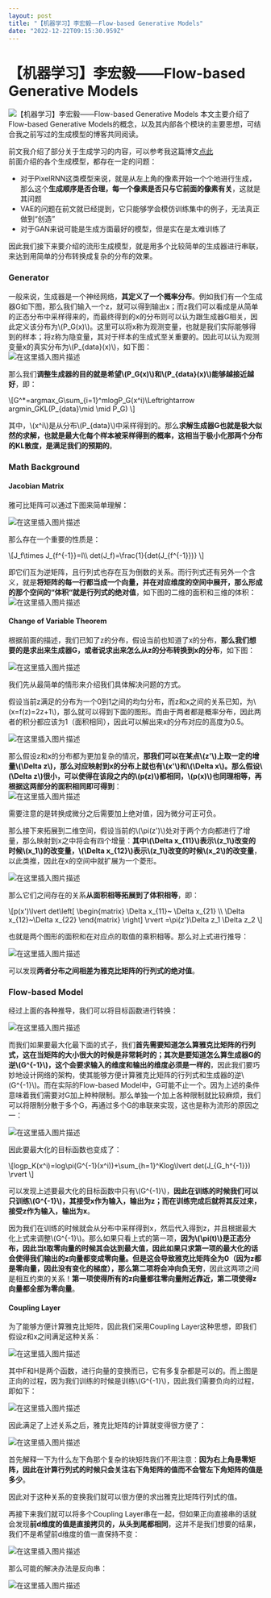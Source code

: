 ```yaml
---
layout: post
title: "【机器学习】李宏毅——Flow-based Generative Models"
date: "2022-12-22T09:15:30.959Z"
---
```

【机器学习】李宏毅——Flow-based Generative Models
=======================================

![【机器学习】李宏毅——Flow-based Generative Models](https://img2023.cnblogs.com/blog/2966067/202212/2966067-20221222125958706-943251396.png) 本文主要介绍了Flow-based Generative Models的概念，以及其内部各个模块的主要思想，可结合我之前写过的生成模型的博客共同阅读。

前文我介绍了部分关于生成学习的内容，可以参考我这篇博文[点此](https://www.cnblogs.com/FavoriteStar/p/16990555.html)  
前面介绍的各个生成模型，都存在一定的问题：

*   对于PixelRNN这类模型来说，就是从左上角的像素开始一个个地进行生成，那么这个**生成顺序是否合理，每一个像素是否只与它前面的像素有关**，这就是其问题
*   VAE的问题在前文就已经提到，它只能够学会模仿训练集中的例子，无法真正做到“创造”
*   对于GAN来说可能是生成方面最好的模型，但是实在是太难训练了

因此我们接下来要介绍的流形生成模型，就是用多个比较简单的生成器进行串联，来达到用简单的分布转换成复杂的分布的效果。

### Generator

一般来说，生成器是一个神经网络，**其定义了一个概率分布**。例如我们有一个生成器G如下图，那么我们输入一个z，就可以得到输出x；而z我们可以看成是从简单的正态分布中采样得来的，而最终得到的x的分布则可以认为跟生成器G相关，因此定义该分布为\\(P\_G(x)\\)。这里可以将x称为观测变量，也就是我们实际能够得到的样本；将z称为隐变量，其对于样本的生成式至关重要的。因此可以认为观测变量x的真实分布为\\(P\_{data}(x)\\)，如下图：  
![在这里插入图片描述](https://img-blog.csdnimg.cn/c74d8a44da754defaf8f04e028cd2668.png#pic_center)

那么我们**调整生成器的目的就是希望\\(P\_G(x)\\)和\\(P\_{data}(x)\\)能够越接近越好**，即：

\\\[G^\*=argmax\_G\\sum\_{i=1}^mlogP\_G(x^i)\\Leftrightarrow argmin\_GKL(P\_{data}\\mid \\mid P\_G) \\\]

其中，\\(x^i\\)是从分布\\(P\_{data}\\)中采样得到的。那么**求解生成器G也就是极大似然的求解，也就是最大化每个样本被采样得到的概率，这相当于极小化那两个分布的KL散度，是满足我们的预期的**。

### Math Background

#### Jacobian Matrix

雅可比矩阵可以通过下图来简单理解：

![在这里插入图片描述](https://img-blog.csdnimg.cn/c5d59dc185d2476980930b92c494c52d.png#pic_center)

那么存在一个重要的性质是：

\\\[J\_f\\times J\_{f^{-1}}=I\\\\ det(J\_f)=\\frac{1}{det(J\_{f^{-1}})} \\\]

即它们互为逆矩阵，且行列式也存在互为倒数的关系。而行列式还有另外一个含义，就是**将矩阵的每一行都当成一个向量，并在对应维度的空间中展开，那么形成的那个空间的“体积“就是行列式的绝对值**，如下图的二维的面积和三维的体积：  
![在这里插入图片描述](https://img-blog.csdnimg.cn/7cfed8eb18cb49339e3656897ebff940.png#pic_center)

#### Change of Variable Theorem

根据前面的描述，我们已知了z的分布，假设当前也知道了x的分布，**那么我们想要的是求出来生成器G，或者说求出来怎么从z的分布转换到x的分布**，如下图：

![在这里插入图片描述](https://img-blog.csdnimg.cn/a3a2211407194e2ea96048cf622fecc4.png#pic_center)

我们先从最简单的情形来介绍我们具体解决问题的方式。

假设当前z满足的分布为一个0到1之间的均匀分布，而z和x之间的关系已知，为\\(x=f(z)=2z+1\\)，那么就可以得到下面的图形。而由于两者都是概率分布，因此两者的积分都应该为1（面积相同），因此可以解出来x的分布对应的高度为0.5。

![在这里插入图片描述](https://img-blog.csdnimg.cn/2bbc8ce81eea4cf98bbf22c47a03b4ce.png#pic_center)

那么假设z和x的分布都为更加复杂的情况，**那我们可以在某点\\(z'\\)上取一定的增量\\(\\Delta z\\)，那么对应映射到x的分布上就也有\\(x'\\)和\\(\\Delta x\\)。那么假设\\(\\Delta z\\)很小，可以使得在该段之内的\\(p(z)\\)都相同，\\(p(x)\\)也同理相等，再根据这两部分的面积相同即可得到**：  
![在这里插入图片描述](https://img-blog.csdnimg.cn/05c7393a34424ca6b0a97da206ac7a07.png#pic_center)

需要注意的是转换成微分之后需要加上绝对值，因为微分可正可负。

那么接下来拓展到二维空间，假设当前的\\(\\pi(z')\\)处对于两个方向都进行了增量，那么映射到x之中将会有四个增量：**其中\\(\\Delta x\_{11}\\)表示\\(z\_1\\)改变的时候\\(x\_1\\)的改变量，\\(\\Delta x\_{12}\\)表示\\(z\_1\\)改变的时候\\(x\_2\\)的改变量**，以此类推，因此在x的空间中就扩展为一个菱形。

![在这里插入图片描述](https://img-blog.csdnimg.cn/4b1716d326524d94bc3c1abd02edcdef.png#pic_center)

那么它们之间存在的关系**从面积相等拓展到了体积相等**，即：

\\\[p(x')\\lvert det\\left\[ \\begin{matrix} \\Delta x\_{11}~ \\Delta x\_{21} \\\\ \\Delta x\_{12}~\\Delta x\_{22} \\end{matrix} \\right\] \\rvert =\\pi(z')\\Delta z\_1 \\Delta z\_2 \\\]

也就是两个图形的面积和在对应点的取值的乘积相等。那么对上式进行推导：

![在这里插入图片描述](https://img-blog.csdnimg.cn/772039926be542718dcc747854b799db.png#pic_center)

可以发现**两者分布之间相差为雅克比矩阵的行列式的绝对值**。

### Flow-based Model

经过上面的各种推导，我们可以将目标函数进行转换：

![在这里插入图片描述](https://img-blog.csdnimg.cn/33c0646bda174069948e0f2a45323355.png#pic_center)

而我们如果要最大化最下面的式子，我们**首先需要知道怎么算雅克比矩阵的行列式，这在当矩阵的大小很大的时候是非常耗时的；其次是要知道怎么算生成器G的逆\\(G^{-1}\\)，这个会要求输入的维度和输出的维度必须是一样的**，因此我们要巧妙地设计网络的架构，使其能够方便计算雅克比矩阵的行列式和生成器的逆\\(G^{-1}\\)。而在实际的Flow-based Model中，G可能不止一个。因为上述的条件意味着我们需要对G加上种种限制。那么单独一个加上各种限制就比较麻烦，我们可以将限制分散于多个G，再通过多个G的串联来实现，这也是称为流形的原因之一：

![在这里插入图片描述](https://img-blog.csdnimg.cn/b921a547226245989a45e259ce7cc27d.png#pic_center)

因此要最大化的目标函数也变成了：

\\\[logp\_K(x^i)=log\\pi(G^{-1}(x^i))+\\sum\_{h=1}^Klog\\lvert det(J\_{G\_h^{-1}}) \\rvert \\\]

可以发现上述要最大化的目标函数中只有\\(G^{-1}\\)，**因此在训练的时候我们可以只训练\\(G^{-1}\\)，其接受x作为输入，输出为z；而在训练完成后就将其反过来，接受z作为输入，输出为x**。

因为我们在训练的时候就会从分布中采样得到x，然后代入得到z，并且根据最大化上式来调整\\(G^{-1}\\)。那么如果只看上式的第一项，**因为\\(\\pi(t)\\)是正态分布，因此当t取零向量的时候其会达到最大值，因此如果只求第一项的最大化的话会使得我们输出的z向量都变成零向量。但是这会导致雅克比矩阵全为0（因为z都是零向量，因此没有变化的梯度），那么第二项将会冲向负无穷**，因此这两项之间是相互约束的关系！**第一项使得所有的z向量都往零向量附近靠近，第二项使得z向量都全部为零向量**。

#### Coupling Layer

为了能够方便计算雅克比矩阵，因此我们采用Coupling Layer这种思想，即我们假设z和x之间满足这种关系：

![在这里插入图片描述](https://img-blog.csdnimg.cn/e6fa7e2ae52a4c8582bd220f7a53ee07.png#pic_center)

其中F和H是两个函数，进行向量的变换而已，它有多复杂都是可以的。而上图是正向的过程，因为我们训练的时候是训练\\(G^{-1}\\)，因此我们需要负向的过程，即如下：

![在这里插入图片描述](https://img-blog.csdnimg.cn/463e3be1deb04591b625df4ba02026c9.png#pic_center)

因此满足了上述关系之后，雅克比矩阵的计算就变得很方便了：

![在这里插入图片描述](https://img-blog.csdnimg.cn/5245d592a7784b96a07f9daec6360707.png#pic_center)

首先解释一下为什么左下角那个复杂的块矩阵我们不用注意：**因为右上角是零矩阵，因此在计算行列式的时候只会关注右下角矩阵的值而不会管左下角矩阵的值是多少**。

因此对于这种关系的变换我们就可以很方便的求出雅克比矩阵行列式的值。

再接下来我们就可以将多个Coupling Layer串在一起，但如果正向直接串的话就会发现**前d维度的值是直接拷贝的，从头到尾都相同**，这并不是我们想要的结果，我们不是希望前d维度的值一直保持不变：

![在这里插入图片描述](https://img-blog.csdnimg.cn/d1b535ccc5824bc3b6cecdb90fb1cac4.png#pic_center)

那么可能的解决办法是反向串：

![在这里插入图片描述](https://img-blog.csdnimg.cn/e93110f62ae648329a6e420811421cbb.png#pic_center)